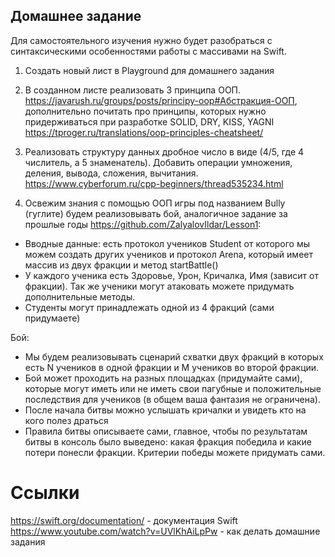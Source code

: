 
## Домашнее задание
Для самостоятельного изучения нужно будет разобраться с синтаксическими особенностями работы с массивами на Swift.

1. Создать новый лист в Playground для домашнего задания
2. В созданном листе реализовать 3 принципа ООП. https://javarush.ru/groups/posts/principy-oop#Абстракция-ООП, дополнительно почитать про принципы, которых нужно придерживаться при разработке SOLID, DRY, KISS, YAGNI https://tproger.ru/translations/oop-principles-cheatsheet/
3. Реализовать структуру данных дробное число в виде (4/5, где 4 числитель, а 5 знаменатель). Добавить операции умножения, деления, вывода, сложения, вычитания. https://www.cyberforum.ru/cpp-beginners/thread535234.html

4. Освежим знания c помощью ООП игры под названием Bully (гуглите) будем реализовывать бой, аналогичное задание за прошлые годы https://github.com/ZalyalovIldar/Lesson1:
  * Вводные данные: есть протокол учеников Student от которого мы можем создать других учеников и протокол Arena, который имеет массив из двух фракции и метод startBattle()
  * У каждого ученика есть Здоровье, Урон, Кричалка, Имя (зависит от фракции). Так же ученики могут атаковать можете придумать дополнительные методы.
  * Студенты могут принадлежать одной из 4 фракций (сами придумаете)

  Бой:
  * Мы будем реализовывать сценарий схватки двух фракций в которых есть N учеников в одной фракции и M учеников во второй фракции.
  * Бой может проходить на разных площадках (придумайте сами), которые могут иметь или не иметь свои пагубные и положительные последствия для учеников (в общем ваша фантазия не ограничена).
  * После начала битвы можно услышать кричалки и увидеть кто на кого полез драться
  * Правила битвы описываете сами, главное, чтобы по результатам битвы в консоль было выведено: какая фракция победила и какие потери понесли фракции. Критерии победы можете придумать сами.


# Ссылки
https://swift.org/documentation/ - документация Swift
https://www.youtube.com/watch?v=UVlKhAiLpPw - как делать домашние задания

